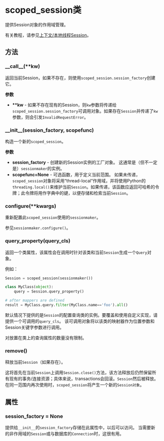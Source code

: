 # scoped_session类

提供Session对象的作用域管理。

有关教程，请参见[上下文/本地线程Session]()。

## 方法

### \_\_call\_\_(**kw)

返回当前Session，如果不存在，则使用`scoped_session.session_factory`创建它。

**参数**

* **\*\*kw** - 如果不存在现有的Session，则`kw`参数将传递给`scoped_session.session_factory`可调用对象。如果存在`Session`并传递了`kw`参数，则会引发`InvalidRequestError`。

### \_\_init\_\_(session_factory, scopefunc)

构造一个新的`scoped_session`。

**参数**

* **session_factory** - 创建新的Session实例的工厂对象。 这通常是（但不一定是）`sessionmaker`的实例。
* **scopefunc=None** - 可选函数，用于定义当前范围。 如果未传递，`scoped_session`对象将采用“thread-local”作用域，并将使用Python的`threading.local()`来维护当前`Session`。如果传递，该函数应返回可哈希的令牌；此令牌将用作字典中的键，以便存储和检索当前`Session`。

### configure(**kwargs)

重新配置此`scoped_session`使用的`sessionmaker`。

参见`sessionmaker.configure()`。

### query_property(query_cls)

返回一个类属性，该属性会在调用时针对该类和当前`Session`生成一个`Query`对象。

例如：

```python
Session = scoped_session(sessionmaker())

class MyClass(object):
    query = Session.query_property()

# after mappers are defined
result = MyClass.query.filter(MyClass.name=='foo').all()
```

默认情况下提供的是`Session`的配置查询类的实例。要覆盖和使用自定义实现，请提供一个可调用的`query_cls`。 该可调用对象将以该类的映射器作为位置参数和Session关键字参数进行调用。

对放置在类上的查询属性的数量没有限制。

### remove()

释放当前`Session`（如果存在）。

这将首先在当前`Session`上调用`Session.close()`方法，该方法释放后仍然保留所有现有的事务/连接资源；具体来说，transactions会回滚。`Session`然后被释放。 在同一范围内再次使用时，`scoped_session`将产生一个新的`Session对象`。

## 属性

### session_factory = None

提供给`__init__`的`session_factory`存储在此属性中，以后可以访问。 当需要新的非作用域的`Session`或与数据库的`Connection`时，这很有用。

